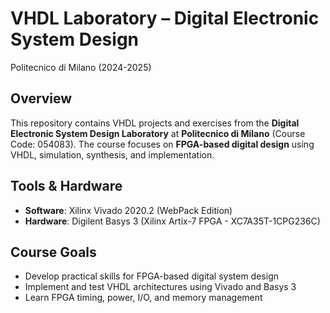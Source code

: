 # VHDL Laboratory – Digital Electronic System Design  
Politecnico di Milano (2024-2025)  

## Overview  
This repository contains VHDL projects and exercises from the **Digital Electronic System Design Laboratory** at **Politecnico di Milano** (Course Code: 054083). The course focuses on **FPGA-based digital design** using VHDL, simulation, synthesis, and implementation.  

## Tools & Hardware  
- **Software**: Xilinx Vivado 2020.2 (WebPack Edition)  
- **Hardware**: Digilent Basys 3 (Xilinx Artix-7 FPGA - XC7A35T-1CPG236C)  

## Course Goals  
- Develop practical skills for FPGA-based digital system design  
- Implement and test VHDL architectures using Vivado and Basys 3  
- Learn FPGA timing, power, I/O, and memory management